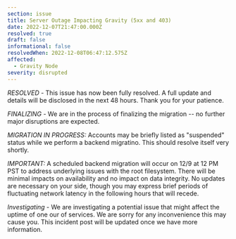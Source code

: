 ```yaml
---
section: issue
title: Server Outage Impacting Gravity (5xx and 403)
date: 2022-12-07T21:47:00.000Z
resolved: true
draft: false
informational: false
resolvedWhen: 2022-12-08T06:47:12.575Z
affected:
  - Gravity Node
severity: disrupted
---
```

*RESOLVED -* This issue has now been fully resolved. A full update and details will be disclosed in the next 48 hours. Thank you for your patience. 

*FINALIZING -* We are in the process of finalizing the migration -- no further major disruptions are expected. 

*MIGRATION IN PROGRESS:* Accounts may be briefly listed as "suspended" status while we perform a backend migratino. This should resolve itself very shortly.

*I﻿MPORTANT:* A scheduled backend migration will occur on 12/9 at 12 PM PST to address underlying issues with the root filesystem. There will be minimal impacts on availability and no impact on data integrity. No updates are necessary on your side, though you may express brief periods of fluctuating network latency in the following hours that will recede. 

*Investigating* - We are investigating a potential issue that might affect the uptime of one our of services. We are sorry for any inconvenience this may cause you. This incident post will be updated once we have more information.